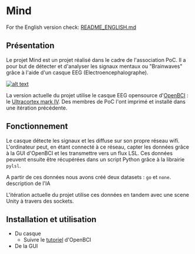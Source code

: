 # Mind

For the English version check: [README_ENGLISH.md](README_ENGLISH.md)

## Présentation

Le projet Mind est un projet réalisé dans le cadre de l'association PoC. Il a pour but de détecter et d'analyser les signaux mentaux ou "Brainwaves" grâce à l'aide d'un casque EEG (Electroencephalographe).

[![alt text](http://img.youtube.com/vi/12wdhqHyKLE/hqdefault.jpg)](https://youtu.be/12wdhqHyKLE)

La version actuelle du projet utilise le casque EEG opensource d'[OpenBCI](https://openbci.com/) : le [Ultracortex mark IV](https://shop.openbci.com/collections/frontpage/products/ultracortex-mark-iv). Des membres de PoC l'ont imprimé et installé dans une itération précédente.

## Fonctionnement

Le casque détecte les signaux et les diffuse sur son propre réseau wifi. L'ordinateur peut, en étant connecté à ce réseau, capter les données grâce à la GUI d'OpenBCI et les transmettre vers un flux LSL. Ces données peuvent ensuite être récupérées dans un script Python grâce à la librairie `pylsl`.

A partir de ces données nous avons créé deux datasets : `go` et `none`. description de l'IA

L'itération actuelle du projet utilise ces données en tandem avec une scene Unity à travers des sockets. 

## Installation et utilisation

- Du casque
  - Suivre le [tutoriel](https://docs.openbci.com/docs/04AddOns/01-Headwear/MarkIV) d'OpenBCI
- De la GUI